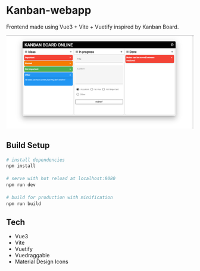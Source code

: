 # Kanban-webapp

Frontend made using Vue3 + Vite + Vuetify inspired by Kanban Board.

![Screenshot](Example.png)

## Build Setup

``` bash
# install dependencies
npm install

# serve with hot reload at localhost:8080
npm run dev

# build for production with minification
npm run build
```

## Tech

* Vue3
* Vite
* Vuetify
* Vuedraggable
* Material Design Icons